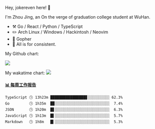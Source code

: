 Hey, jokereven here! 👋

I'm Zhou Jing, an On the verge of graduation college student at WuHan.

-   :hammer_and_pick: Go / React / Python / TypeScript
-   :pencil2: Arch Linux / Windows / Hackintosh / Neovim
-   :seedling: Gopher
-   :thought_balloon: All is for consistent.

My Github chart:

![](https://ghchart.rshah.org/JonnieWayy)

My wakatime chart:
![](https://wakatime.com/share/@jokereven/1679dc82-4bf9-4b63-9203-390d608503de.png)

<!-- waka-box start -->
#### <a href="https://gist.github.com/9f8118785e2d128d746db5f61b0e0a2a" target="_blank">📊 每周工作报告</a>
```text
TypeScript 🕓 13h23m ████████████████▊░░░░░░░░░░ 62.3%
Go         🕓 1h35m  █▉░░░░░░░░░░░░░░░░░░░░░░░░░  7.4%
JSON       🕓 1h20m  █▋░░░░░░░░░░░░░░░░░░░░░░░░░  6.3%
JavaScript 🕓 1h13m  █▌░░░░░░░░░░░░░░░░░░░░░░░░░  5.7%
Markdown   🕓 1h8m   █▍░░░░░░░░░░░░░░░░░░░░░░░░░  5.3%
```
<!-- Powered by https://github.com/journey-ad/waka-box-go . -->
<!-- waka-box end -->
